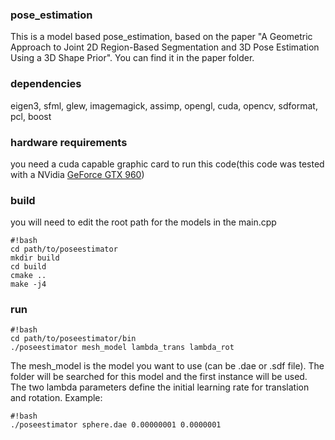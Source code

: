 ### pose_estimation ###
This is a model based pose_estimation, based on the paper "A Geometric Approach to Joint 2D Region-Based Segmentation and 3D Pose Estimation Using a 3D Shape Prior".
You can find it in the paper folder.

### dependencies ###
eigen3, sfml, glew, imagemagick, assimp, opengl, cuda, opencv, sdformat, pcl, boost

### hardware requirements ###
you need a cuda capable graphic card to run this code(this code was tested with a NVidia [GeForce GTX 960](http://www.geforce.com/hardware/desktop-gpus/geforce-gtx-960/specifications)) 

### build ###
you will need to edit the root path for the models in the main.cpp
```
#!bash
cd path/to/poseestimator
mkdir build
cd build
cmake ..
make -j4
```
### run ###
```
#!bash
cd path/to/poseestimator/bin
./poseestimator mesh_model lambda_trans lambda_rot
```
The mesh_model is the model you want to use (can be .dae or .sdf file). The folder will be searched for this model and the first instance will be used. The two lambda parameters define the initial learning rate for translation and rotation. Example:
```
#!bash
./poseestimator sphere.dae 0.00000001 0.0000001
```
